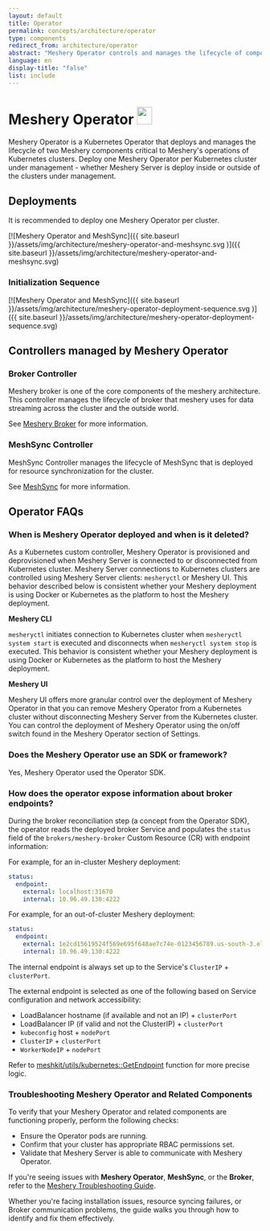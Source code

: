 ```yaml
---
layout: default
title: Operator
permalink: concepts/architecture/operator
type: components
redirect_from: architecture/operator
abstract: "Meshery Operator controls and manages the lifecycle of components deployed inside a kubernetes cluster"
language: en
display-title: "false"
list: include
---
```


<link rel="stylesheet" type="text/css" href="{{ site.baseurl }}/_sass/operator.css">

# Meshery Operator <img src="{{ site.baseurl }}/assets/img/architecture/B203EFA85E89491B.png" width="30" height="35" style="display:inline"/>

Meshery Operator is a Kubernetes Operator that deploys and manages the lifecycle of two Meshery components critical to Meshery's operations of Kubernetes clusters. Deploy one Meshery Operator per Kubernetes cluster under management - whether Meshery Server is deploy inside or outside of the clusters under management. 

## Deployments

It is recommended to deploy one Meshery Operator per cluster.

[![Meshery Operator and MeshSync]({{ site.baseurl }}/assets/img/architecture/meshery-operator-and-meshsync.svg
)]({{ site.baseurl }}/assets/img/architecture/meshery-operator-and-meshsync.svg)

### Initialization Sequence

[![Meshery Operator and MeshSync]({{ site.baseurl }}/assets/img/architecture/meshery-operator-deployment-sequence.svg
)]({{ site.baseurl }}/assets/img/architecture/meshery-operator-deployment-sequence.svg)

## Controllers managed by Meshery Operator

### Broker Controller

Meshery broker is one of the core components of the meshery architecture. This controller manages the lifecycle of broker that meshery uses for data streaming across the cluster and the outside world.

See [Meshery Broker]({{site.baseurl}}/concepts/architecture/broker) for more information.

### MeshSync Controller

MeshSync Controller manages the lifecycle of MeshSync that is deployed for resource synchronization for the cluster.

See [MeshSync]({{site.baseurl}}/concepts/architecture/meshsync) for more information.

## Operator FAQs

### When is Meshery Operator deployed and when is it deleted?  
As a Kubernetes custom controller, Meshery Operator is provisioned and deprovisioned when Meshery Server is connected to or disconnected from Kubernetes cluster. Meshery Server connections to Kubernetes clusters are controlled using Meshery Server clients: `mesheryctl` or Meshery UI.  This behavior described below is consistent whether your Meshery deployment is using Docker or Kubernetes as the platform to host the Meshery deployment.

**Meshery CLI**

`mesheryctl` initiates connection to Kubernetes cluster when `mesheryctl system start` is executed and disconnects when `mesheryctl system stop` is executed. This behavior is consistent whether your Meshery deployment is using Docker or Kubernetes as the platform to host the Meshery deployment.

**Meshery UI**

Meshery UI offers more granular control over the deployment of Meshery Operator in that you can remove Meshery Operator from a Kubernetes cluster without disconnecting Meshery Server from the Kubernetes cluster. You can control the deployment of Meshery Operator using the on/off switch found in the Meshery Operator section of  Settings.

### Does the Meshery Operator use an SDK or framework? 
Yes, Meshery Operator used the Operator SDK.

### How does the operator expose information about broker endpoints?

During the broker reconciliation step (a concept from the Operator SDK), the operator reads the deployed broker Service and populates the `status` field of the `brokers/meshery-broker` Custom Resource (CR) with endpoint information:

For example, for an in-cluster Meshery deployment:

```yaml
status:
  endpoint:
    external: localhost:31670
    internal: 10.96.49.130:4222
```

For example, for an out-of-cluster Meshery deployment:

```yaml
status:
  endpoint:
    external: 1e2cd15619524f569e695f648ae7c74e-0123456789.us-south-3.elb.cloud-provider.com:4222
    internal: 10.96.49.130:4222
```

The internal endpoint is always set up to the Service's `ClusterIP` + `clusterPort`.

The external endpoint is selected as one of the following based on Service configuration and network accessibility: 

- LoadBalancer hostname (if available and not an IP) + `clusterPort`
- LoadBalancer IP (if valid and not the ClusterIP) + `clusterPort`
- `kubeconfig` host + `nodePort`
- `ClusterIP` + `clusterPort`
- `WorkerNodeIP` + `nodePort`

Refer to [meshkit/utils/kubernetes::GetEndpoint](https://github.com/meshery/meshkit/blob/master/utils/kubernetes/service.go) function for more precise logic.

### Troubleshooting Meshery Operator and Related Components

To verify that your Meshery Operator and related components are functioning properly, perform the following checks:

- Ensure the Operator pods are running.
- Confirm that your cluster has appropriate RBAC permissions set.
- Validate that Meshery Server is able to communicate with Meshery Operator.

If you're seeing issues with **Meshery Operator**, **MeshSync**, or the **Broker**, refer to the [Meshery Troubleshooting Guide](https://docs.meshery.io/guides/troubleshooting/meshery-operator-meshsync).

Whether you're facing installation issues, resource syncing failures, or Broker communication problems, the guide walks you through how to identify and fix them effectively.
